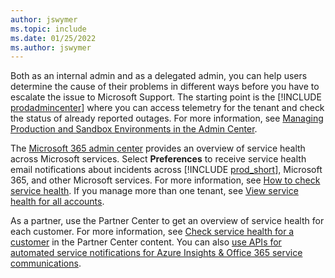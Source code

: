 ```yaml
---
author: jswymer
ms.topic: include
ms.date: 01/25/2022
ms.author: jswymer
---
```

Both as an internal admin and as a delegated admin, you can help users determine the cause of their problems in different ways before you have to escalate the issue to Microsoft Support. The starting point is the [!INCLUDE [prodadmincenter](../developer/includes/prodadmincenter.md)] where you can access telemetry for the tenant and check the status of already reported outages. For more information, see [Managing Production and Sandbox Environments in the Admin Center](../administration/tenant-admin-center-environments.md).  

The [Microsoft 365 admin center](https://admin.microsoft.com/Adminportal/Home?#/servicehealth) provides an overview of service health across Microsoft services. Select **Preferences** to receive service health email notifications about incidents across [!INCLUDE [prod_short](prod_short.md)], Microsoft 365, and other Microsoft services. For more information, see [How to check service health](/microsoft-365/enterprise/view-service-health?view=o365-worldwide&preserve-view=true#how-to-check-service-health). If you manage more than one tenant, see [View service health for all accounts](/microsoft-365/admin/multi-tenant/manage).  

As a partner, use the Partner Center to get an overview of service health for each customer. For more information, see [Check service health for a customer](/partner-center/check-service-health) in the Partner Center content. You can also [use APIs for automated service notifications for Azure Insights & Office 365 service communications](/partner-center/get-automated-service-notifications-with-our-apis).  
